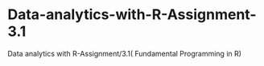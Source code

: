 # Data-analytics-with-R-Assignment-3.1
Data analytics with R-Assignment/3.1( Fundamental Programming in R)
